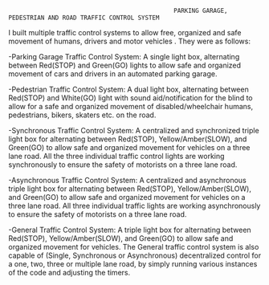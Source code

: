                                                   PARKING GARAGE, PEDESTRIAN AND ROAD TRAFFIC CONTROL SYSTEM

I built multiple traffic control systems to allow free, organized and safe movement of humans, drivers and motor vehicles . They were as follows:

-Parking Garage Traffic Control System: A single light box, alternating between Red(STOP) and Green(GO) lights to allow safe and organized movement of cars and drivers in an automated parking garage.

-Pedestrian Traffic Control System: A dual light box, alternating between Red(STOP) and White(GO) light with sound aid/notification for the blind to allow for a safe and organized movement of disabled/wheelchair humans, pedestrians, bikers, skaters etc. on the road.

-Synchronous Traffic Control System: A centralized and synchronized triple light box for alternating between Red(STOP), Yellow/Amber(SLOW), and Green(GO) to allow safe and organized movement for vehicles on a three lane road. All the three individual traffic control lights are working synchronously to ensure the safety of motorists on a three lane road.

-Asynchronous Traffic Control System: A centralized and asynchronous triple light box for alternating between Red(STOP), Yellow/Amber(SLOW), and Green(GO) to allow safe and organized movement for vehicles on a three lane road. All three individual traffic lights are working asynchronously to ensure the safety of motorists on a three lane road.

-General Traffic Control System: A triple light box for alternating between Red(STOP), Yellow/Amber(SLOW), and Green(GO) to allow safe and organized movement for vehicles. The General traffic control system is also capable of (Single, Synchronous or Asynchronous) decentralized control for a one, two, three or multiple lane road, by simply running various instances of the code and adjusting the timers.
